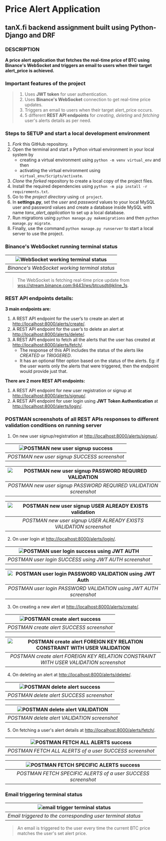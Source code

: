 # Price Alert Application
## tanX.fi backend assignment built using Python-Django and DRF

### DESCRIPTION
**A price alert application that fetches the real-time price of BTC using Binance's WebSocket and triggers an email to users when their target alert_price is achieved.**

### Important features of the project
> 1. Uses **JWT token** for user authentication.
> 2. Uses **Binance's WebSocket** connection to get real-time price updates.
> 3. Triggers an email to users when their target alert_price occurs.
> 4. 5 different **REST API endpoints** for *creating*, *deleting* and *fetching* user's alerts details as per need.

### Steps to SETUP and start a local development environment
1. *Fork* this GitHub repository.
2. Open the terminal and start a Python virtual environment in your local system by
    - creating a virtual environment using `python -m venv virtual_env` and then
    - activating the virtual environment using `virtual_env/Scripts/activate`.
3. *Clone* the *forked* repository to create a local copy of the project files.
4. Install the required dependencies using `python -m pip install -r requirements.txt`.
5. Go to the *project directory* using `cd project`.
6. In **settings.py**, set the *user* and *password* values to your local MySQL user and password values and create a database inside MySQL with name *tanx_alert_application* to set up a local database.
7. Run migrations using `python manage.py makemigrations` and then `python manage.py migrate`.
8. Finally, use the command `python manage.py runserver` to start a local server to use the project.

### Binance's WebSocket running terminal status
| ![WebSocket working terminal status](https://github.com/ABHINAVstar05/Price-Alert-Application---tanX.fi/assets/75786072/8f818273-a2e3-4adb-ab90-fa7787ca9e7f) |
|:--:| 
| *Binance's WebSocket working terminal status* |
> The WebSocket is fetching real-time price update from [wss://stream.binance.com:9443/ws/btcusdt@kline_1s](wss://stream.binance.com:9443/ws/btcusdt@kline_1s).

### REST API endpoints details:
**3 main endpoints are:**
1. A REST API endpoint for the user’s to create an alert at [http://localhost:8000/alerts/create/](http://127.0.0.1:8000/alerts/create/).
2. A REST API endpoint for the user’s to delete an alert at [http://localhost:8000/alerts/delete/](http://127.0.0.1:8000/alerts/delete/).
3. A REST API endpoint to fetch all the alerts that the user has created at [http://localhost:8000/alerts/fetch/](http://127.0.0.1:8000/alerts/fetch/).
    - The response of this API includes the status of the alerts like *CREATED* or *TRIGGERED*.
    - It has an optional filter option based on the status of the alerts. Eg: if the user wants only the alerts that were triggered, then the endpoint would provide just that.

**There are 2 more REST API endpoints:**
1. A REST API endpoint for new user registration or signup at [http://localhost:8000/alerts/signup/](http://127.0.0.1:8000/alerts/signup/).
2. A REST API endpoint for user login using **JWT Token Authentication** at [http://localhost:8000/alerts/login/](http://127.0.0.1:8000/alerts/login/).

### POSTMAN screenshots of all REST APIs responses to different validation conditions on running server 
1. On new user signup/registration at [http://localhost:8000/alerts/signup/](http://127.0.0.1:8000/alerts/signup/).

| ![POSTMAN new user signup success](https://github.com/ABHINAVstar05/Price-Alert-Application---tanX.fi/assets/75786072/bae16558-9666-495f-a022-03b37508189c) |
|:--:| 
| *POSTMAN new user signup SUCCESS screenshot* |

| ![POSTMAN new user signup PASSWORD REQUIRED VALIDATION](https://github.com/ABHINAVstar05/Price-Alert-Application---tanX.fi/assets/75786072/1c4acc0c-2831-401c-a828-7e0702604011) |
|:--:| 
| *POSTMAN new user signup PASSWORD REQUIRED VALIDATION screenshot* |

| ![POSTMAN new user signup USER ALREADY EXISTS validation](https://github.com/ABHINAVstar05/Price-Alert-Application---tanX.fi/assets/75786072/f7d25545-da24-4430-8594-4963d1110cf5) |
|:--:| 
| *POSTMAN new user signup USER ALREADY EXISTS VALIDATION screenshot* |

2. On user login at [http://localhost:8000/alerts/login/](http://127.0.0.1:8000/alerts/login/).

| ![POSTMAN user login success using JWT AUTH](https://github.com/ABHINAVstar05/Price-Alert-Application---tanX.fi/assets/75786072/1e72cbbf-2f3e-426d-b5ca-e9fc6423d083) |
|:--:| 
| *POSTMAN user login SUCCESS using JWT AUTH screenshot* |

| ![POSTMAN user login PASSWORD VALIDATION using JWT Auth](https://github.com/ABHINAVstar05/Price-Alert-Application---tanX.fi/assets/75786072/1ee7a822-e7f8-40ce-83f8-2ad4147262d7) |
|:--:| 
| *POSTMAN user login PASSWORD VALIDATION using JWT AUTH screenshot* |

3. On creating a new alert at [http://localhost:8000/alerts/create/](http://127.0.0.1:8000/alerts/create/).

| ![POSTMAN create alert success](https://github.com/ABHINAVstar05/Price-Alert-Application---tanX.fi/assets/75786072/d836b1ce-e089-477b-81d5-352a998e5419) |
|:--:| 
| *POSTMAN create alert SUCCESS screenshot* |

| ![POSTMAN create alert FOREIGN KEY RELATION CONSTRAINT WITH USER VALIDATION](https://github.com/ABHINAVstar05/Price-Alert-Application---tanX.fi/assets/75786072/2323d898-61ad-432a-a354-cab4b56dd8f2) |
|:--:| 
| *POSTMAN create alert FOREIGN KEY RELATION CONSTRAINT WITH USER VALIDATION screenshot* |

4. On deleting an alert at [http://localhost:8000/alerts/delete/](http://127.0.0.1:8000/alerts/delete/).

| ![POSTMAN delete alert success](https://github.com/ABHINAVstar05/Price-Alert-Application---tanX.fi/assets/75786072/49126b30-e33f-4e1f-98a3-6fc607387d2e) |
|:--:| 
| *POSTMAN delete alert SUCCESS screenshot* |

| ![POSTMAN delete alert VALIDATION](https://github.com/ABHINAVstar05/Price-Alert-Application---tanX.fi/assets/75786072/d90166a1-7296-498a-95ea-b6007d530f34) |
|:--:| 
| *POSTMAN delete alert VALIDATION screenshot* |

5. On fetching a user's alert details at [http://localhost:8000/alerts/fetch/](http://127.0.0.1:8000/alerts/fetch/).

| ![POSTMAN FETCH ALL ALERTS success](https://github.com/ABHINAVstar05/Price-Alert-Application---tanX.fi/assets/75786072/1cdf933f-3b4a-4012-a8f7-0de97c16d172) |
|:--:| 
| *POSTMAN FETCH ALL ALERTS of a user SUCCESS screenshot* |

| ![POSTMAN FETCH SPECIFIC ALERTS success](https://github.com/ABHINAVstar05/Price-Alert-Application---tanX.fi/assets/75786072/5b7cd08b-1f3f-4563-923e-07ac7693982a) |
|:--:| 
| *POSTMAN FETCH SPECIFIC ALERTS of a user SUCCESS screenshot* |

### Email triggering terminal status
| ![email trigger terminal status](https://github.com/ABHINAVstar05/Price-Alert-Application---tanX.fi/assets/75786072/9e91fc02-7136-44bd-bc9d-2312bcb082a9) |
|:--:| 
| *Email triggered to the corresponding user terminal status* |
> An email is triggered to the user every time the current BTC price matches the user's set alert price.
